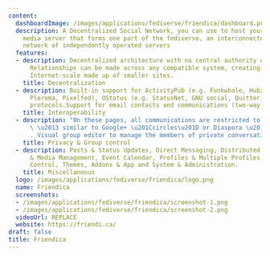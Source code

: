 ```yaml
---
content:
  dashboardImage: /images/applications/fediverse/friendica/dashboard.png
  description: A Decentralized Social Network, you can use to host your own social
    media server that forms one part of the fediverse, an interconnected and decentralized
    network of independently operated servers
  features:
  - description: Decentralized architecture with no central authority or ownership.
      Relationships can be made across any compatible system, creating a network of
      Internet-scale made up of smaller sites.
    title: Decentralization
  - description: Built-in support for ActivityPub (e.g. Funkwhale, Hubzilla, Mastodon,
      Pleroma, Pixelfed), OStatus (e.g. StatusNet, GNU social, Quitter), and diaspora*
      protocols.Support for email contacts and communications (two-way) via IMAP4rev1/ESMTP.
    title: Interoperability
  - description: "On these pages, all communications are restricted to group members\
      \ \u2013 similar to Google+ \u201Ccircles\u201D or Diaspora \u201Caspects\u201D\
      . Visual group editor to manage the members of private conversation groups"
    title: Privacy & Group control
  - description: Posts & Status Updates, Direct Messaging, Distributed Forums, Photo
      & Media Management, Event Calendar, Profiles & Multiple Profiles, Relationship
      Control, Themes, Addons & App and System & Administration.
    title: Miscellaneous
  logo: /images/applications/fediverse/friendica/logo.png
  name: Friendica
  screenshots:
  - /images/applications/fediverse/friendica/screenshot-1.png
  - /images/applications/fediverse/friendica/screenshot-2.png
  videoUrl: REPLACE
  website: https://friendi.ca/
draft: false
title: Friendica
---
```


